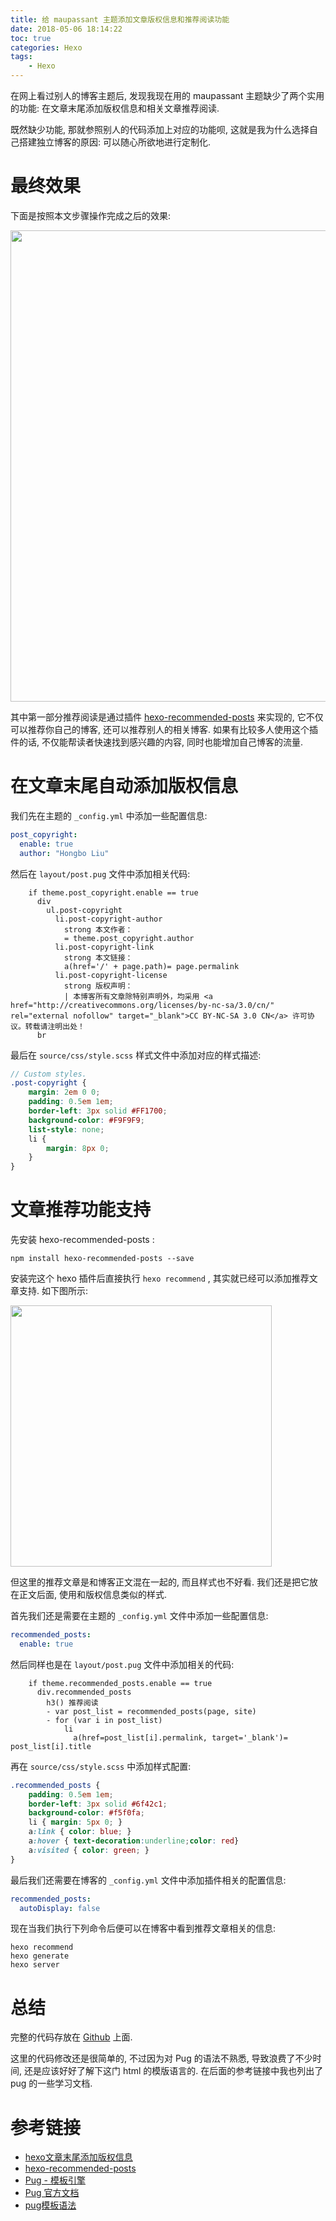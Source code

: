 ```yaml
---
title: 给 maupassant 主题添加文章版权信息和推荐阅读功能
date: 2018-05-06 18:14:22
toc: true
categories: Hexo
tags:
    - Hexo
---
```


在网上看过别人的博客主题后, 发现我现在用的 maupassant 主题缺少了两个实用的功能:
在文章末尾添加版权信息和相关文章推荐阅读.

既然缺少功能, 那就参照别人的代码添加上对应的功能呗, 这就是我为什么选择自己搭建独立博客的原因:
可以随心所欲地进行定制化.

<!--more-->

# 最终效果

下面是按照本文步骤操作完成之后的效果:

<img src="http://on2hdrotz.bkt.clouddn.com/blog/1525645916729.png" width="754"/>

其中第一部分推荐阅读是通过插件 [hexo-recommended-posts](https://github.com/huiwang/hexo-recommended-posts)
来实现的, 它不仅可以推荐你自己的博客, 还可以推荐别人的相关博客.
如果有比较多人使用这个插件的话, 不仅能帮读者快速找到感兴趣的内容, 同时也能增加自己博客的流量.

# 在文章末尾自动添加版权信息

我们先在主题的 `_config.yml` 中添加一些配置信息:

```yaml
post_copyright:
  enable: true
  author: "Hongbo Liu"
```

然后在 `layout/post.pug` 文件中添加相关代码:

```pug
    if theme.post_copyright.enable == true
      div
        ul.post-copyright
          li.post-copyright-author
            strong 本文作者：
            = theme.post_copyright.author
          li.post-copyright-link
            strong 本文链接：
            a(href='/' + page.path)= page.permalink
          li.post-copyright-license
            strong 版权声明：
            | 本博客所有文章除特别声明外，均采用 <a href="http://creativecommons.org/licenses/by-nc-sa/3.0/cn/" rel="external nofollow" target="_blank">CC BY-NC-SA 3.0 CN</a> 许可协议。转载请注明出处！
      br
```

最后在 `source/css/style.scss` 样式文件中添加对应的样式描述:

```scss
// Custom styles.
.post-copyright {
    margin: 2em 0 0;
    padding: 0.5em 1em;
    border-left: 3px solid #FF1700;
    background-color: #F9F9F9;
    list-style: none;
    li {
        margin: 8px 0;
    }
}
```

# 文章推荐功能支持

先安装 hexo-recommended-posts :

```shell
npm install hexo-recommended-posts --save
```

安装完这个 hexo 插件后直接执行 `hexo recommend` , 其实就已经可以添加推荐文章支持.
如下图所示:

<img src="http://on2hdrotz.bkt.clouddn.com/blog/1525647516111.png" width="418"/>

但这里的推荐文章是和博客正文混在一起的, 而且样式也不好看.
我们还是把它放在正文后面, 使用和版权信息类似的样式.

首先我们还是需要在主题的 `_config.yml` 文件中添加一些配置信息:

```yaml
recommended_posts:
  enable: true
```

然后同样也是在 `layout/post.pug` 文件中添加相关的代码:

```pug
    if theme.recommended_posts.enable == true
      div.recommended_posts
        h3() 推荐阅读
        - var post_list = recommended_posts(page, site)
        - for (var i in post_list)
            li
              a(href=post_list[i].permalink, target='_blank')= post_list[i].title
```

再在 `source/css/style.scss` 中添加样式配置:

```scss
.recommended_posts {
    padding: 0.5em 1em;
    border-left: 3px solid #6f42c1;
    background-color: #f5f0fa;
    li { margin: 5px 0; }
    a:link { color: blue; }
    a:hover { text-decoration:underline;color: red}
    a:visited { color: green; }
}
```

最后我们还需要在博客的 `_config.yml` 文件中添加插件相关的配置信息:

```yaml
recommended_posts:
  autoDisplay: false
```

现在当我们执行下列命令后便可以在博客中看到推荐文章相关的信息:

```shell
hexo recommend
hexo generate
hexo server
```

# 总结

完整的代码存放在 [Github](https://github.com/hiberabyss/maupassant-hexo/blob/499d5ef3f73b6735cd5cf848438055501208a59b/layout/post.pug)
上面.

这里的代码修改还是很简单的, 不过因为对 Pug 的语法不熟悉, 导致浪费了不少时间,
还是应该好好了解下这门 html 的模版语言的. 在后面的参考链接中我也列出了 pug 的一些学习文档.

# 参考链接

- [hexo文章末尾添加版权信息](http://stevenshi.me/2017/05/26/hexo-add-copyright/)
- [hexo-recommended-posts](https://github.com/huiwang/hexo-recommended-posts)
- [Pug - 模板引擎](https://github.com/pugjs/pug-zh-cn/blob/master/Readme_zh-cn.md)
- [Pug 官方文档](http://www.url.com)
- [pug模板语法](https://hamger.github.io/2017/04/07/pug%E6%A8%A1%E6%9D%BF%E8%AF%AD%E6%B3%95/)
